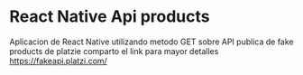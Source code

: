 # React Native Api products
Aplicacion de React Native utilizando metodo GET sobre API publica de fake products de platzie
comparto el link para mayor detalles 
https://fakeapi.platzi.com/
